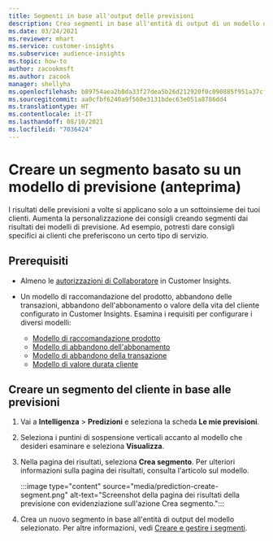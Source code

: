 ```yaml
---
title: Segmenti in base all'output delle previsioni
description: Crea segmenti in base all'entità di output di un modello di previsione.
ms.date: 03/24/2021
ms.reviewer: mhart
ms.service: customer-insights
ms.subservice: audience-insights
ms.topic: how-to
author: zacookmsft
ms.author: zacook
manager: shellyha
ms.openlocfilehash: b89754aea2b0da33f27dea5b26d212920f0c090885f951a37cf42ff11c7b6e93
ms.sourcegitcommit: aa0cfbf6240a9f560e3131bdec63e051a8786dd4
ms.translationtype: HT
ms.contentlocale: it-IT
ms.lasthandoff: 08/10/2021
ms.locfileid: "7036424"
---
```

# <a name="create-a-segment-based-on-a-prediction-model-preview"></a>Creare un segmento basato su un modello di previsione (anteprima)

I risultati delle previsioni a volte si applicano solo a un sottoinsieme dei tuoi clienti. Aumenta la personalizzazione dei consigli creando segmenti dai risultati dei modelli di previsione. Ad esempio, potresti dare consigli specifici ai clienti che preferiscono un certo tipo di servizio. 

## <a name="prerequisites"></a>Prerequisiti

- Almeno le [autorizzazioni di Collaboratore](permissions.md) in Customer Insights.

- Un modello di raccomandazione del prodotto, abbandono delle transazioni, abbandono dell'abbonamento o valore della vita del cliente configurato in Customer Insights. Esamina i requisiti per configurare i diversi modelli:

  - [Modello di raccomandazione prodotto](predict-product-recommendation.md)
  - [Modello di abbandono dell'abbonamento](predict-subscription-churn.md)
  - [Modello di abbandono della transazione](predict-transactional-churn.md)
  - [Modello di valore durata cliente](predict-customer-lifetime-value.md)

## <a name="create-a-customer-segment-based-on-predictions"></a>Creare un segmento del cliente in base alle previsioni

1. Vai a **Intelligenza** > **Predizioni** e seleziona la scheda **Le mie previsioni**.

1. Seleziona i puntini di sospensione verticali accanto al modello che desideri esaminare e seleziona **Visualizza**.

1. Nella pagina dei risultati, seleziona **Crea segmento**. Per ulteriori informazioni sulla pagina dei risultati, consulta l'articolo sul modello.

   :::image type="content" source="media/prediction-create-segment.png" alt-text="Screenshot della pagina dei risultati della previsione con evidenziazione sull'azione Crea segmento.":::

1. Crea un nuovo segmento in base all'entità di output del modello selezionato. Per altre informazioni, vedi [Creare e gestire i segmenti](segments.md).